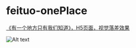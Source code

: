 # feituo-onePlace
[《有一个地方只有我们知道》，H5页面，视觉落差效果](http://iq9891.github.io/feituo-onePlace/index.html)


![Alt text](code.jpg)